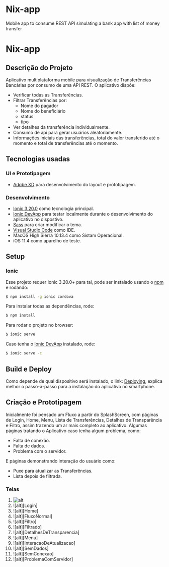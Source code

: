 # Nix-app
Mobile app to consume REST API simulating a bank app with list of money transfer
# Nix-app
## Descrição do Projeto

Aplicativo multiplataforma mobile para visualização de Transferências Bancárias por consumo de uma API REST.
O aplicativo dispõe:
- Verificar todas as Transferências.
- Filtrar Transferências por:
    * Nome do pagador
    * Nome do beneficiário
    * status
    * tipo
- Ver detalhes da transferência individualmente.
- Consumo de api para gerar usuários aleatoriamente.
- Informações iniciais das transferências, total do valor transferido até o momento e total de transferências até o momento.

## Tecnologias usadas

### UI e Prototipagem

* [Adobe XD](https://www.adobe.com/products/xd.html) para desenvolvimento do layout e prototipagem.

### Desenvolvimento

* [Ionic 3.20.0](https://ionicframework.com/) como tecnologia principal.
* [Ionic DevApp](https://ionicframework.com/docs/pro/devapp/) para testar localmente durante o desenvolvimento do aplicativo no dispostivo.
* [Sass](https://sass-lang.com/) para criar modificar o tema.
* [Visual Studio Code](https://code.visualstudio.com/) como IDE.
* MacOS High Sierra 10.13.4 como Sistam Operacional.
* iOS 11.4 como aparelho de teste.

## Setup

### Ionic

Esse projeto requer Ionic 3.20.0+ para tal, pode ser instalado usando o [npm](https://www.npmjs.com/) e rodando:

```bash 
$ npm install -g ionic cordova
```
Para instalar todas as dependências, rode:

```bash 
$ npm install
```
Para rodar o projeto no browser:

```bash
$ ionic serve
```
Caso tenha o [Ionic DevApp](https://ionicframework.com/docs/pro/devapp/) instalado, rode:
```bash
$ ionic serve -c
```
## Build e Deploy

Como depende de qual dispositivo será instalado, o link: [Deploying](https://ionicframework.com/docs/intro/deploying/), explica melhor o passo-a-passo para a instalação do aplicativo no smartphone.

## Criação e Prototipagem

Inicialmente foi pensado um Fluxo a partir do SplashScreen, com páginas de Login, Home, Menu, Lista de Transferências, Detalhes de Transparência e Filtro, assim trazendo um ar mais completo ao aplicativo.
Algumas páginas tratando o Aplicativo caso tenha algum problema, como:
- Falta de conexão.
- Falta de dados.
- Problema com o servidor.

E páginas demonstrando interação do usuário como:
- Puxe para atualizar as Transferências.
- Lista depois de filtrada.

### Telas

1. ![alt][SplashScreen]
2. ![alt][Login]
3. ![alt][Home]
4. ![alt][FluxoNormal]
5. ![alt][Filtro]
6. ![alt][Filtrado]
7. ![alt][DetalhesDeTransparencia]
8. ![alt][Menu]
9. ![alt][InteracaoDeAtualizacao]
10. ![alt][SemDados]
11. ![alt][SemConexao]
12. ![alt][ProblemaComServidor]

[SplashScreen]: ./prototipo-info/SplashScreen.png "SplashScreen"